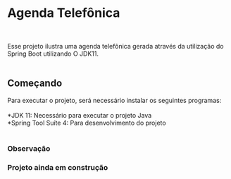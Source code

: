 <h1>Agenda Telefônica</h1></br>

Esse projeto ilustra uma agenda telefônica gerada através da utilização do Spring Boot utilizando O JDK11.</br></br>

<h2>Começando</h2>

Para executar o projeto, será necessário instalar os seguintes programas:</br>
</br>
*JDK 11: Necessário para executar o projeto Java</br>
*Spring Tool Suíte 4: Para desenvolvimento do projeto</br>
</br>

<h3>Observação<h3>
<b>Projeto ainda em construção</b>

